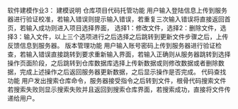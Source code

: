 软件建模作业3：
建模说明
仓库项目代码托管功能
用户输入登陆信息上传到服务器进行验证校准，若输入错误则提示输入错误，若重复三次输入错误将直接返回首页，若输入成功则进入项目选择界面，
选择1：修改文件，选择2：删除文件，选择3：输入文件，以上三个选项进行之后选择之后跳转到更新文件步骤之后，上传反馈信息到服务器。
版本管理功能
用户输入账号密码上传到服务器进行验证检查，若输入错误直接跳转到要求重新输入界面，若输入正确则从服务器跳转到选择操作页面阶段，之后跳转到仓库数据库选择上传新数据或则修改数据或者删除数据，完成上述操作之后返回服务器更新数据，之后显示操作是否完成。
代码查找功能
用户发出搜索仓库命令，服务器接受指令之后转到文件，根骨代码搜索文件若搜索失败则显示搜索失败并且返回到搜索仓库界面，若搜索成功，直接将文件传递给用户。
